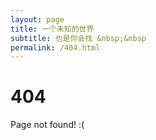 ```yaml
---
layout: page
title: 一个未知的世界
subtitle: 也是你会找 &nbsp;&nbsp
permalink: /404.html
---
```


# 404

Page not found! :(

